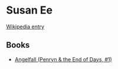 # Susan Ee

[Wikipedia entry](https://en.wikipedia.org/wiki/Susan_Ee)

## Books

- [Angelfall (Penryn & the End of Days, #1)](Angelfall_Penryn_and_the_End_of_Days__1.md)

